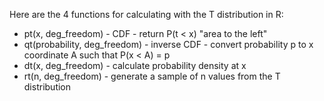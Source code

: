 Here are the 4 functions for calculating with the T distribution in R:

- pt(x, deg_freedom) - CDF - return P(t < x) "area to the left"
- qt(probability, deg_freedom) - inverse CDF - convert probability p to x coordinate A such that P(x < A) = p
- dt(x, deg_freedom) - calculate probability density at x
- rt(n, deg_freedom) - generate a sample of n values from the T distribution

